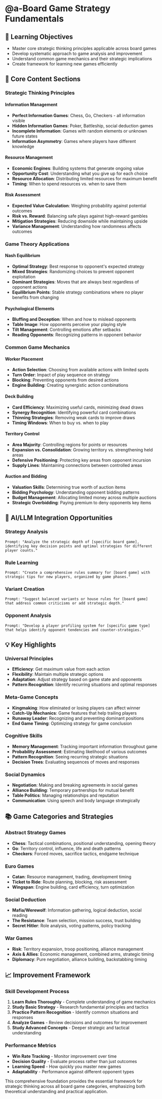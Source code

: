 # @a-Board Game Strategy Fundamentals

## 🎯 Learning Objectives
- Master core strategic thinking principles applicable across board games
- Develop systematic approach to game analysis and improvement
- Understand common game mechanics and their strategic implications
- Create framework for learning new games efficiently

## 🔧 Core Content Sections

### Strategic Thinking Principles

#### Information Management
- **Perfect Information Games**: Chess, Go, Checkers - all information visible
- **Hidden Information Games**: Poker, Battleship, social deduction games
- **Incomplete Information**: Games with random elements or unknown future states
- **Information Asymmetry**: Games where players have different knowledge

#### Resource Management
- **Economic Engines**: Building systems that generate ongoing value
- **Opportunity Cost**: Understanding what you give up for each choice
- **Resource Allocation**: Distributing limited resources for maximum benefit
- **Timing**: When to spend resources vs. when to save them

#### Risk Assessment
- **Expected Value Calculation**: Weighing probability against potential outcomes
- **Risk vs. Reward**: Balancing safe plays against high-reward gambles
- **Mitigation Strategies**: Reducing downside while maintaining upside
- **Variance Management**: Understanding how randomness affects outcomes

### Game Theory Applications

#### Nash Equilibrium
- **Optimal Strategy**: Best response to opponent's expected strategy
- **Mixed Strategies**: Randomizing choices to prevent opponent exploitation
- **Dominant Strategies**: Moves that are always best regardless of opponent actions
- **Equilibrium Points**: Stable strategy combinations where no player benefits from changing

#### Psychological Elements
- **Bluffing and Deception**: When and how to mislead opponents
- **Table Image**: How opponents perceive your playing style
- **Tilt Management**: Controlling emotions after setbacks
- **Reading Opponents**: Recognizing patterns in opponent behavior

### Common Game Mechanics

#### Worker Placement
- **Action Selection**: Choosing from available actions with limited spots
- **Turn Order**: Impact of play sequence on strategy
- **Blocking**: Preventing opponents from desired actions
- **Engine Building**: Creating synergistic action combinations

#### Deck Building
- **Card Efficiency**: Maximizing useful cards, minimizing dead draws
- **Synergy Recognition**: Identifying powerful card combinations
- **Thinning Strategies**: Removing weak cards to improve draws
- **Timing Windows**: When to buy vs. when to play

#### Territory Control
- **Area Majority**: Controlling regions for points or resources
- **Expansion vs. Consolidation**: Growing territory vs. strengthening held areas
- **Defensive Positioning**: Protecting key areas from opponent incursion
- **Supply Lines**: Maintaining connections between controlled areas

#### Auction and Bidding
- **Valuation Skills**: Determining true worth of auction items
- **Bidding Psychology**: Understanding opponent bidding patterns
- **Budget Management**: Allocating limited money across multiple auctions
- **Strategic Overbidding**: Paying premium to deny opponents key items

## 🚀 AI/LLM Integration Opportunities

### Strategy Analysis
```
Prompt: "Analyze the strategic depth of [specific board game], identifying key decision points and optimal strategies for different player counts."
```

### Rule Learning
```
Prompt: "Create a comprehensive rules summary for [board game] with strategic tips for new players, organized by game phases."
```

### Variant Creation
```
Prompt: "Suggest balanced variants or house rules for [board game] that address common criticisms or add strategic depth."
```

### Opponent Analysis
```
Prompt: "Develop a player profiling system for [specific game type] that helps identify opponent tendencies and counter-strategies."
```

## 💡 Key Highlights

### Universal Principles
- **Efficiency**: Get maximum value from each action
- **Flexibility**: Maintain multiple strategic options
- **Adaptation**: Adjust strategy based on game state and opponents
- **Pattern Recognition**: Identify recurring situations and optimal responses

### Meta-Game Concepts
- **Kingmaking**: How eliminated or losing players can affect winner
- **Catch-Up Mechanics**: Game features that help trailing players
- **Runaway Leader**: Recognizing and preventing dominant positions
- **End Game Timing**: Optimizing strategy for game conclusion

### Cognitive Skills
- **Memory Management**: Tracking important information throughout game
- **Probability Assessment**: Estimating likelihood of various outcomes
- **Pattern Recognition**: Seeing recurring strategic situations
- **Decision Trees**: Evaluating sequences of moves and responses

### Social Dynamics
- **Negotiation**: Making and breaking agreements in social games
- **Alliance Building**: Temporary partnerships for mutual benefit
- **Table Politics**: Managing relationships and reputation
- **Communication**: Using speech and body language strategically

## 📚 Game Categories and Strategies

### Abstract Strategy Games
- **Chess**: Tactical combinations, positional understanding, opening theory
- **Go**: Territory control, influence, life and death patterns
- **Checkers**: Forced moves, sacrifice tactics, endgame technique

### Euro Games
- **Catan**: Resource management, trading, development timing
- **Ticket to Ride**: Route planning, blocking, risk assessment
- **Wingspan**: Engine building, card efficiency, turn optimization

### Social Deduction
- **Mafia/Werewolf**: Information gathering, logical deduction, social reading
- **The Resistance**: Team selection, mission success, trust building
- **Secret Hitler**: Role analysis, voting patterns, policy tracking

### War Games
- **Risk**: Territory expansion, troop positioning, alliance management
- **Axis & Allies**: Economic management, combined arms, strategic timing
- **Diplomacy**: Pure negotiation, alliance building, backstabbing timing

## 📈 Improvement Framework

### Skill Development Process
1. **Learn Rules Thoroughly** - Complete understanding of game mechanics
2. **Study Basic Strategy** - Research fundamental principles and tactics
3. **Practice Pattern Recognition** - Identify common situations and responses
4. **Analyze Games** - Review decisions and outcomes for improvement
5. **Study Advanced Concepts** - Deeper strategic and tactical understanding

### Performance Metrics
- **Win Rate Tracking** - Monitor improvement over time
- **Decision Quality** - Evaluate process rather than just outcomes
- **Learning Speed** - How quickly you master new games
- **Adaptability** - Performance against different opponent types

This comprehensive foundation provides the essential framework for strategic thinking across all board game categories, emphasizing both theoretical understanding and practical application.